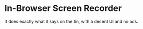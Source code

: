 # In-Browser Screen Recorder

It does exactly what it says on the tin, with a decent UI and no ads.
